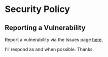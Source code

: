 # Security Policy

## Reporting a Vulnerability

Report a vulnerability via the Issues page [here](https://github.com/lukejcollins/jira-admin-scripts/issues).

I'll respond as and when possible. Thanks.
